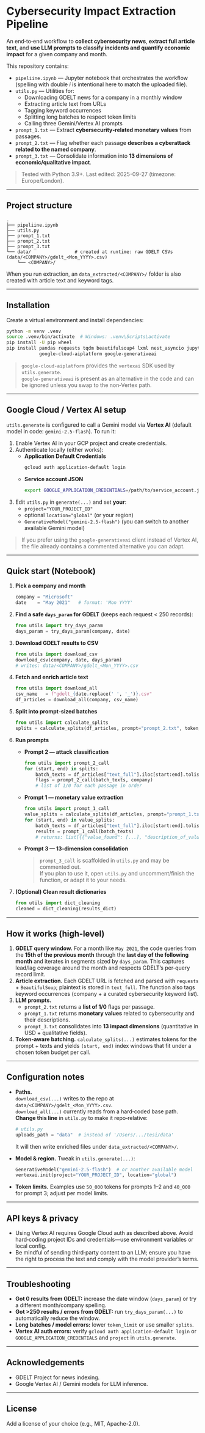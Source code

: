 # Cybersecurity Impact Extraction Pipeline

An end‑to‑end workflow to **collect cybersecurity news**, **extract full article text**, and **use LLM prompts to classify incidents and quantify economic impact** for a given company and month.

This repository contains:

- `pipeliine.ipynb` — Jupyter notebook that orchestrates the workflow (spelling with double *i* is intentional here to match the uploaded file).
- `utils.py` — Utilities for:
  - Downloading GDELT news for a company in a monthly window
  - Extracting article text from URLs
  - Tagging keyword occurrences
  - Splitting long batches to respect token limits
  - Calling three Gemini/Vertex AI prompts
- `prompt_1.txt` — Extract **cybersecurity‑related monetary values** from passages.
- `prompt_2.txt` — Flag whether each passage **describes a cyberattack related to the named company**.
- `prompt_3.txt` — Consolidate information into **13 dimensions of economic/qualitative impact**.

> Tested with Python 3.9+. Last edited: 2025-09-27 (timezone: Europe/London).

---

## Project structure

```
.
├── pipeliine.ipynb
├── utils.py
├── prompt_1.txt
├── prompt_2.txt
├── prompt_3.txt
└── data/                # created at runtime: raw GDELT CSVs (data/<COMPANY>/gdelt_<Mon_YYYY>.csv)
    └── <COMPANY>/
```

When you run extraction, an `data_extracted/<COMPANY>/` folder is also created with article text and keyword tags.

---

## Installation

Create a virtual environment and install dependencies:

```bash
python -m venv .venv
source .venv/bin/activate  # Windows: .venv\Scripts\activate
pip install -U pip wheel
pip install pandas requests tqdm beautifulsoup4 lxml nest_asyncio jupyter \
            google-cloud-aiplatform google-generativeai
```

> `google-cloud-aiplatform` provides the `vertexai` SDK used by `utils.generate`.  
> `google-generativeai` is present as an alternative in the code and can be ignored unless you swap to the non‑Vertex path.

---

## Google Cloud / Vertex AI setup

`utils.generate` is configured to call a Gemini model via **Vertex AI** (default model in code: `gemini-2.5-flash`). To run it:

1. Enable Vertex AI in your GCP project and create credentials.
2. Authenticate locally (either works):
   - **Application Default Credentials**
     ```bash
     gcloud auth application-default login
     ```
   - **Service account JSON**
     ```bash
     export GOOGLE_APPLICATION_CREDENTIALS=/path/to/service_account.json
     ```
3. Edit `utils.py` in `generate(...)` and set **your**:
   - `project="YOUR_PROJECT_ID"`
   - optional `location="global"` (or your region)
   - `GenerativeModel("gemini-2.5-flash")` (you can switch to another available Gemini model)

> If you prefer using the `google-generativeai` client instead of Vertex AI, the file already contains a commented alternative you can adapt.

---

## Quick start (Notebook)

1. **Pick a company and month**
   ```python
   company = "Microsoft"
   date    = "May 2021"   # format: 'Mon YYYY'
   ```
2. **Find a safe `days_param` for GDELT** (keeps each request < 250 records):
   ```python
   from utils import try_days_param
   days_param = try_days_param(company, date)
   ```
3. **Download GDELT results to CSV**
   ```python
   from utils import download_csv
   download_csv(company, date, days_param)
   # writes: data/<COMPANY>/gdelt_<Mon_YYYY>.csv
   ```
4. **Fetch and enrich article text**
   ```python
   from utils import download_all
   csv_name   = f"gdelt_{date.replace(' ', '_')}.csv"
   df_articles = download_all(company, csv_name)
   ```
5. **Split into prompt‑sized batches**
   ```python
   from utils import calculate_splits
   splits = calculate_splits(df_articles, prompt="prompt_2.txt", token_limit=50_000)
   ```
6. **Run prompts**
   - **Prompt 2 — attack classification**
     ```python
     from utils import prompt_2_call
     for (start, end) in splits:
         batch_texts = df_articles["text_full"].iloc[start:end].tolist()
         flags = prompt_2_call(batch_texts, company)
         # list of 1/0 for each passage in order
     ```
   - **Prompt 1 — monetary value extraction**
     ```python
     from utils import prompt_1_call
     value_splits = calculate_splits(df_articles, prompt="prompt_1.txt", token_limit=50_000)
     for (start, end) in value_splits:
         batch_texts = df_articles["text_full"].iloc[start:end].tolist()
         results = prompt_1_call(batch_texts)
         # returns: list[{{"value_found": [...], "description_of_value": [...]}}] aligned to inputs
     ```
   - **Prompt 3 — 13‑dimension consolidation**
     > `prompt_3_call` is scaffolded in `utils.py` and may be commented out.  
     > If you plan to use it, open `utils.py` and uncomment/finish the function, or adapt it to your needs.

7. **(Optional) Clean result dictionaries**
   ```python
   from utils import dict_cleaning
   cleaned = dict_cleaning(results_dict)
   ```

---

## How it works (high‑level)

1. **GDELT query window.** For a month like `May 2021`, the code queries from the **15th of the previous month** through the **last day of the following month** and iterates in segments sized by `days_param`. This captures lead/lag coverage around the month and respects GDELT’s per‑query record limit.
2. **Article extraction.** Each GDELT URL is fetched and parsed with `requests` + `BeautifulSoup`; plaintext is stored in `text_full`. The function also tags keyword occurrences (company + a curated cybersecurity keyword list).
3. **LLM prompts.**
   - `prompt_2.txt` returns a **list of 1/0** flags per passage.
   - `prompt_1.txt` returns **monetary values** related to cybersecurity and their descriptions.
   - `prompt_3.txt` consolidates into **13 impact dimensions** (quantitative in USD + qualitative fields).
4. **Token‑aware batching.** `calculate_splits(...)` estimates tokens for the prompt + texts and yields `(start, end)` index windows that fit under a chosen token budget per call.

---

## Configuration notes

- **Paths.**  
  `download_csv(...)` writes to the repo at `data/<COMPANY>/gdelt_<Mon_YYYY>.csv`.  
  `download_all(...)` currently reads from a hard‑coded base path. **Change this line** in `utils.py` to make it repo‑relative:
  ```python
  # utils.py
  uploads_path = "data"  # instead of '/Users/.../tesi/data'
  ```
  It will then write enriched files under `data_extracted/<COMPANY>/`.

- **Model & region.** Tweak in `utils.generate(...)`:
  ```python
  GenerativeModel("gemini-2.5-flash")  # or another available model
  vertexai.init(project="YOUR_PROJECT_ID", location="global")
  ```

- **Token limits.** Examples use `50_000` tokens for prompts 1–2 and `40_000` for prompt 3; adjust per model limits.

---

## API keys & privacy

- Using Vertex AI requires Google Cloud auth as described above. Avoid hard‑coding project IDs and credentials—use environment variables or local config.
- Be mindful of sending third‑party content to an LLM; ensure you have the right to process the text and comply with the model provider’s terms.

---

## Troubleshooting

- **Got 0 results from GDELT:** increase the date window (`days_param`) or try a different month/company spelling.
- **Got >250 results / errors from GDELT:** run `try_days_param(...)` to automatically reduce the window.
- **Long batches / model errors:** lower `token_limit` or use smaller `splits`.
- **Vertex AI auth errors:** verify `gcloud auth application-default login` or `GOOGLE_APPLICATION_CREDENTIALS` and `project` in `utils.generate`.

---

## Acknowledgements

- GDELT Project for news indexing.
- Google Vertex AI / Gemini models for LLM inference.

---

## License

Add a license of your choice (e.g., MIT, Apache-2.0).
